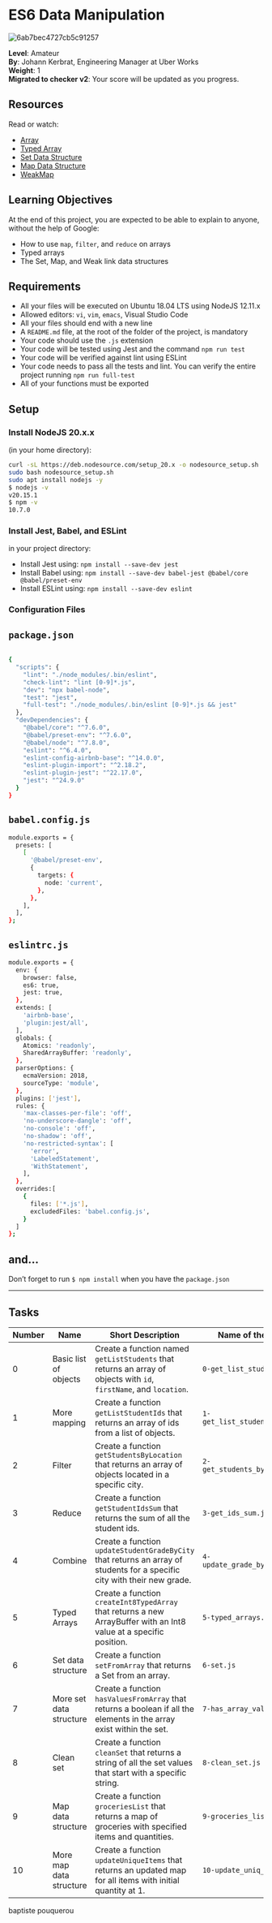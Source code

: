 # ES6 Data Manipulation
![6ab7bec4727cb5c91257](https://github.com/user-attachments/assets/7f2fa239-dbf2-4ce4-85b2-33179711ae8f)

**Level**: Amateur  
**By**: Johann Kerbrat, Engineering Manager at Uber Works  
**Weight**: 1  
**Migrated to checker v2**: Your score will be updated as you progress.

## Resources
Read or watch:
- [Array](#)
- [Typed Array](#)
- [Set Data Structure](#)
- [Map Data Structure](#)
- [WeakMap](#)

## Learning Objectives
At the end of this project, you are expected to be able to explain to anyone, without the help of Google:
- How to use `map`, `filter`, and `reduce` on arrays
- Typed arrays
- The Set, Map, and Weak link data structures

## Requirements
- All your files will be executed on Ubuntu 18.04 LTS using NodeJS 12.11.x
- Allowed editors: `vi`, `vim`, `emacs`, Visual Studio Code
- All your files should end with a new line
- A `README.md` file, at the root of the folder of the project, is mandatory
- Your code should use the `.js` extension
- Your code will be tested using Jest and the command `npm run test`
- Your code will be verified against lint using ESLint
- Your code needs to pass all the tests and lint. You can verify the entire project running `npm run full-test`
- All of your functions must be exported

## Setup
### Install NodeJS 20.x.x  
(in your home directory):

```bash
curl -sL https://deb.nodesource.com/setup_20.x -o nodesource_setup.sh
sudo bash nodesource_setup.sh
sudo apt install nodejs -y
$ nodejs -v
v20.15.1
$ npm -v
10.7.0
```

### Install Jest, Babel, and ESLint

in your project directory:

* Install Jest using: ```npm install --save-dev jest```
* Install Babel using: ```npm install --save-dev babel-jest @babel/core @babel/preset-env```
* Install ESLint using: ```npm install --save-dev eslint```

### Configuration Files

## `package.json`

```bash

{
  "scripts": {
    "lint": "./node_modules/.bin/eslint",
    "check-lint": "lint [0-9]*.js",
    "dev": "npx babel-node",
    "test": "jest",
    "full-test": "./node_modules/.bin/eslint [0-9]*.js && jest"
  },
  "devDependencies": {
    "@babel/core": "^7.6.0",
    "@babel/preset-env": "^7.6.0",
    "@babel/node": "^7.8.0",
    "eslint": "^6.4.0",
    "eslint-config-airbnb-base": "^14.0.0",
    "eslint-plugin-import": "^2.18.2",
    "eslint-plugin-jest": "^22.17.0",
    "jest": "^24.9.0"
  }
}
```

## `babel.config.js`

```bash
module.exports = {
  presets: [
    [
      '@babel/preset-env',
      {
        targets: {
          node: 'current',
        },
      },
    ],
  ],
};
```

## `eslintrc.js`

```bash
module.exports = {
  env: {
    browser: false,
    es6: true,
    jest: true,
  },
  extends: [
    'airbnb-base',
    'plugin:jest/all',
  ],
  globals: {
    Atomics: 'readonly',
    SharedArrayBuffer: 'readonly',
  },
  parserOptions: {
    ecmaVersion: 2018,
    sourceType: 'module',
  },
  plugins: ['jest'],
  rules: {
    'max-classes-per-file': 'off',
    'no-underscore-dangle': 'off',
    'no-console': 'off',
    'no-shadow': 'off',
    'no-restricted-syntax': [
      'error',
      'LabeledStatement',
      'WithStatement',
    ],
  },
  overrides:[
    {
      files: ['*.js'],
      excludedFiles: 'babel.config.js',
    }
  ]
};
```
## and…
Don’t forget to run `$ npm install` when you have the `package.json`

---

## Tasks

| Number | Name                       | Short Description                                                                                  | Name of the File                |
|--------|----------------------------|----------------------------------------------------------------------------------------------------|---------------------------------|
| 0      | Basic list of objects      | Create a function named `getListStudents` that returns an array of objects with `id`, `firstName`, and `location`. | `0-get_list_students.js`        |
| 1      | More mapping               | Create a function `getListStudentIds` that returns an array of ids from a list of objects.          | `1-get_list_student_ids.js`     |
| 2      | Filter                     | Create a function `getStudentsByLocation` that returns an array of objects located in a specific city. | `2-get_students_by_loc.js`      |
| 3      | Reduce                     | Create a function `getStudentIdsSum` that returns the sum of all the student ids.                   | `3-get_ids_sum.js`              |
| 4      | Combine                    | Create a function `updateStudentGradeByCity` that returns an array of students for a specific city with their new grade. | `4-update_grade_by_city.js`     |
| 5      | Typed Arrays               | Create a function `createInt8TypedArray` that returns a new ArrayBuffer with an Int8 value at a specific position. | `5-typed_arrays.js`             |
| 6      | Set data structure         | Create a function `setFromArray` that returns a Set from an array.                                  | `6-set.js`                      |
| 7      | More set data structure    | Create a function `hasValuesFromArray` that returns a boolean if all the elements in the array exist within the set. | `7-has_array_values.js`         |
| 8      | Clean set                  | Create a function `cleanSet` that returns a string of all the set values that start with a specific string. | `8-clean_set.js`                |
| 9      | Map data structure         | Create a function `groceriesList` that returns a map of groceries with specified items and quantities. | `9-groceries_list.js`           |
| 10     | More map data structure    | Create a function `updateUniqueItems` that returns an updated map for all items with initial quantity at 1. | `10-update_uniq_items.js`       |

baptiste pouquerou
